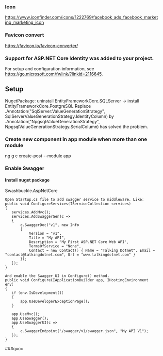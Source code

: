 ﻿### Icon
https://www.iconfinder.com/icons/1222769/facebook_ads_facebook_marketing_marketing_icon

### Favicon convert
https://favicon.io/favicon-converter/

### Support for ASP.NET Core Identity was added to your project.

For setup and configuration information, see https://go.microsoft.com/fwlink/?linkid=2116645.

## Setup

NugetPackage: uninstall EntityFrameworkCore.SQLServer -> install EntityFrameworkCore.PostgreSQL
Replace
.Annotation("SqlServer:ValueGenerationStrategy", SqlServerValueGenerationStrategy.IdentityColumn)
by
.Annotation("Npgsql:ValueGenerationStrategy", NpgsqlValueGenerationStrategy.SerialColumn)
has solved the problem.


### Create new component in app module when more than one module
ng g c create-post --module app

### Enable Swagger
#### Install nuget package
 Swashbuckle.AspNetCore
 ```
 Open Startup.cs file to add swagger service to middleware. Like:
public void ConfigureServices(IServiceCollection services)
{
    services.AddMvc();
    services.AddSwaggerGen(c =>
    {
        c.SwaggerDoc("v1", new Info
        {
            Version = "v1",
            Title = "My API",
            Description = "My First ASP.NET Core Web API",
            TermsOfService = "None",
            Contact = new Contact() { Name = "Talking Dotnet", Email = "contact@talkingdotnet.com", Url = "www.talkingdotnet.com" }
        });
    });
}

And enable the Swagger UI in Configure() method.
public void Configure(IApplicationBuilder app, IHostingEnvironment env)
{
    if (env.IsDevelopment())
    {
        app.UseDeveloperExceptionPage();
    }

    app.UseMvc();
    app.UseSwagger();
    app.UseSwaggerUI(c =>
    {
        c.SwaggerEndpoint("/swagger/v1/swagger.json", "My API V1");
    });
}

```

###quoc